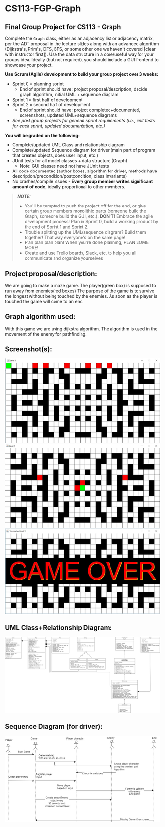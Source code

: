 # CS113-FGP-Graph
## Final Group Project for CS113 - Graph

Complete the `Graph` class, either as an adjacency list or adjacency matrix, per the ADT proposal in the lecture slides along with an advanced algorithm (Dijkstra's, Prim's, DFS, BFS, or some other one we haven't covered [clear with instructor first]).  Use the data structure in a core/useful way for your groups idea. Ideally (but not required), you should include a GUI frontend to showcase your project.

**Use Scrum (Agile) development to build your group project over 3 weeks:**
- Sprint 0 = planning sprint
	- End of sprint should have: project proposal/description, decide graph algorithm, initial UML + sequence diagram
- Sprint 1 = first half of development
- Sprint 2 = second half of development
	- End of sprint should have: project completed+documented, screenshots, updated UML+sequence diagrams
- *See past group projects for general sprint requirements (i.e., unit tests for each sprint, updated documentation, etc.)*

**You will be graded on the following:**
- Complete/updated UML Class and relationship diagram
- Complete/updated Sequence diagram for driver (main part of program that creates objects, does user input, etc.)
- JUnit tests for all model classes + data structure (Graph)
	- Note: GUI classes need not have JUnit tests
- All code documented (author boxes, algorithm for driver, methods have description/precondition/postcondition, class invariants)
- No crashes/compile issues
**- Every group member writes significant amount of code**, ideally proportional to other members.


> ***NOTE:***
> - You'll be tempted to push the project off for the end, or give certain group members monolithic parts (someone build the Graph, someone build the GUI, etc.).  **DON'T!**  Embrace the agile development process! Plan in Sprint 0, build a working product by the end of Sprint 1 and Sprint 2.
> - Trouble splitting up the UML/sequence diagram? Build them together! That way everyone's on the same page! 
> - Plan plan plan plan! When you're done planning, PLAN SOME MORE!
> - Create and use Trello boards, Slack, etc. to help you all communicate and organize yourselves

## Project proposal/description:
We are going to make a maze game. The player(green box) is supposed to run away from enemies(red boxes) The purpose of the game is
to survive the longest without being touched by the enemies. As soon as the player is touched the game will come to an end.
 

## Graph algorithm used:
With this game we are using dijkstra algorithm. The algorithm is used in the movement of the enemy for pathfinding.

## Screenshot(s):
![Image1](doc/Game_png1.PNG)
![Image2](doc/Game_png3.PNG)
![Image3](doc/Game_png2.JPG)

## UML Class+Relationship Diagram:
![UML](doc/UML.jpg)

## Sequence Diagram (for driver):
![Sequence Diagram](doc/Sequence_Diagram.jpg)
